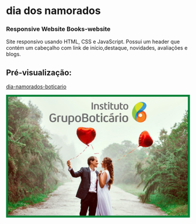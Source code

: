 # dia dos namorados
### Responsive Website Books-website

 <p>Site responsivo usando HTML, CSS e JavaScript. Possui um header que contém um cabeçalho com link de início,destaque, novidades, avaliações e blogs.</p>

## Pré-visualização:

[dia-namorados-boticario](https://namorados-boticario-2022.netlify.app/)

<div align="center"><img src="image/casal-boti02.png" width=auto>
</div>
